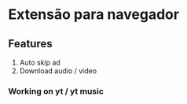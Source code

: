 # Extensão para navegador

## Features

1. Auto skip ad
2. Download audio / video

### Working on yt / yt music
